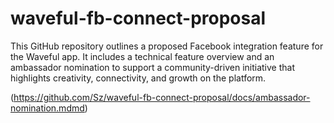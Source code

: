 # waveful-fb-connect-proposal

This GitHub repository outlines a proposed Facebook integration feature for the Waveful app. It includes a technical feature overview and an ambassador nomination to support a community-driven initiative that highlights creativity, connectivity, and growth on the platform.

(https://github.com/Sz/waveful-fb-connect-proposal/docs/ambassador-nomination.mdmd)